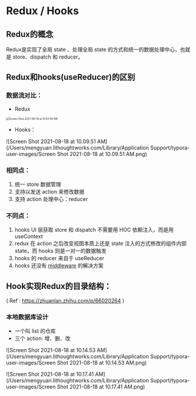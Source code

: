 # Redux / Hooks

## Redux的概念

Redux是实现了全局 state 、处理全局 state 的方式和统一的数据处理中心，也就是 store、dispatch 和 reducer。

## Redux和hooks(useReducer)的区别 

### 数据流对比：

+ Redux

<img src="/Users/mengyuan.lithoughtworks.com/Library/Application Support/typora-user-images/Screen Shot 2021-08-18 at 10.03.59 AM.png" alt="Screen Shot 2021-08-18 at 10.03.59 AM" style="zoom:50%;" />

+ Hooks：

![Screen Shot 2021-08-18 at 10.09.51 AM](/Users/mengyuan.lithoughtworks.com/Library/Application Support/typora-user-images/Screen Shot 2021-08-18 at 10.09.51 AM.png)



### 相同点：

1. 统一 store 数据管理
2. 支持以发送 action 来修改数据
3. 支持 action 处理中心：reducer



### 不同点：

1. hooks UI 层获取 store 和 dispatch 不需要用 HOC 依赖注入，而是用 useContext
2. redux 在 action 之后改变视图本质上还是 state 注入的方式修改的组件内部 state，而 hooks 则是一对一的数据触发
3. hooks 的 reducer 来自于 useReducer
4. hooks 还没有 [middleware](https://link.zhihu.com/?target=https%3A//redux.js.org/advanced/middleware) 的解决方案



## Hook实现Redux的目录结构：

( Ref : https://zhuanlan.zhihu.com/p/66020264 )

### 本地数据库设计

- 一个叫 list 的仓库
- 三个 action: 增、删、改

![Screen Shot 2021-08-18 at 10.14.53 AM](/Users/mengyuan.lithoughtworks.com/Library/Application Support/typora-user-images/Screen Shot 2021-08-18 at 10.14.53 AM.png)





![Screen Shot 2021-08-18 at 10.17.41 AM](/Users/mengyuan.lithoughtworks.com/Library/Application Support/typora-user-images/Screen Shot 2021-08-18 at 10.17.41 AM.png)

















